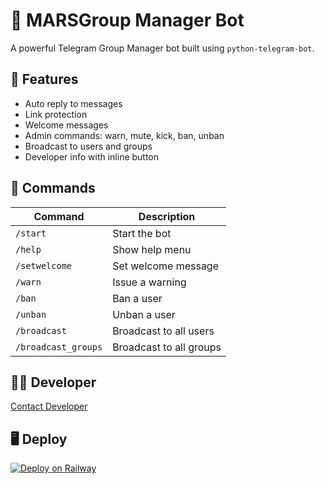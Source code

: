 # 🤖 MARSGroup Manager Bot

A powerful Telegram Group Manager bot built using `python-telegram-bot`.

## 🚀 Features

- Auto reply to messages
- Link protection
- Welcome messages
- Admin commands: warn, mute, kick, ban, unban
- Broadcast to users and groups
- Developer info with inline button

## 🧪 Commands

| Command        | Description                              |
|----------------|------------------------------------------|
| `/start`       | Start the bot                            |
| `/help`        | Show help menu                           |
| `/setwelcome`  | Set welcome message                      |
| `/warn`        | Issue a warning                          |
| `/ban`         | Ban a user                               |
| `/unban`       | Unban a user                             |
| `/broadcast`   | Broadcast to all users                   |
| `/broadcast_groups` | Broadcast to all groups            |

## 🧑‍💻 Developer
[Contact Developer](https://t.me/ravinishayar54)

## 🖥️ Deploy

[![Deploy on Railway](https://railway.app/button.svg)](https://railway.app/new)
